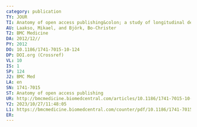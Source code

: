 ```yaml
---
category: publication
TY: JOUR
TI: Anatomy of open access publishing&colon; a study of longitudinal development and internal structure
AU: Laakso, Mikael, and Björk, Bo-Christer
T2: BMC Medicine
DA: 2012/12//
PY: 2012
DO: 10.1186/1741-7015-10-124
DP: DOI.org (Crossref)
VL: 10
IS: 1
SP: 124
J2: BMC Med
LA: en
SN: 1741-7015
ST: Anatomy of open access publishing
UR: http://bmcmedicine.biomedcentral.com/articles/10.1186/1741-7015-10-124
Y2: 2023/10/27/11:48:05
L1: https://bmcmedicine.biomedcentral.com/counter/pdf/10.1186/1741-7015-10-124
ER: 
---
```

